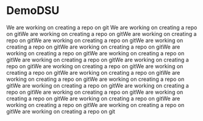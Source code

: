 # DemoDSU
We are working on creating a repo on git
We are working on creating a repo on gitWe are working on creating a repo on gitWe are working on creating a repo on gitWe are working on creating a repo on gitWe are working on creating a repo on gitWe are working on creating a repo on gitWe are working on creating a repo on gitWe are working on creating a repo on gitWe are working on creating a repo on gitWe are working on creating a repo on gitWe are working on creating a repo on gitWe are working on creating a repo on gitWe are working on creating a repo on gitWe are working on creating a repo on gitWe are working on creating a repo on gitWe are working on creating a repo on gitWe are working on creating a repo on gitWe are working on creating a repo on gitWe are working on creating a repo on gitWe are working on creating a repo on gitWe are working on creating a repo on gitWe are working on creating a repo on gitWe are working on creating a repo on git
